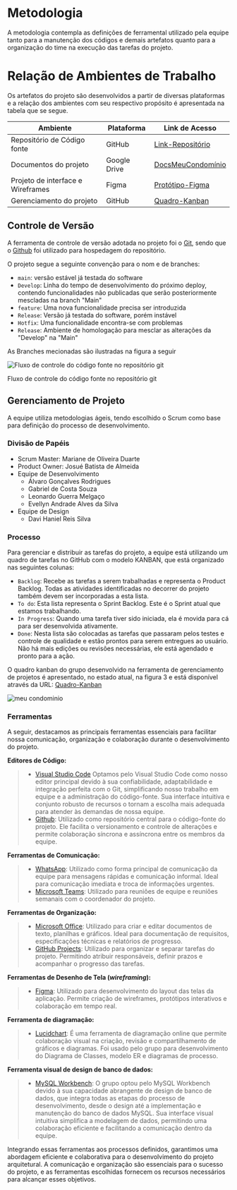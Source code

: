 # Metodologia

A metodologia contempla as definições de ferramental utilizado pela equipe tanto para a manutenção dos códigos e demais artefatos quanto para a organização do time na execução das tarefas do projeto.

# Relação de Ambientes de Trabalho

Os artefatos do projeto são desenvolvidos a partir de diversas plataformas e a relação dos ambientes com seu respectivo propósito é apresentada na tabela que se segue.

| Ambiente                          | Plataforma   | Link de Acesso                                                                                                                                                                                                          |
| --------------------------------- | ------------ | ----------------------------------------------------------------------------------------------------------------------------------------------------------------------------------------------------------------------- |
| Repositório de Código fonte       | GitHub       | [Link-Repositório](https://github.com/ICEI-PUC-Minas-PMV-ADS/pmv-ads-2024-1-e3-proj-mov-t1-meucondominio)                                                                                                                                                                                                    |
| Documentos do projeto             | Google Drive | [DocsMeuCondomínio](https://docs.google.com/document/d/1dpWH7d2QIZyCtB89hAwlDlvLdq1clH3Y/edit)                                                                                                                   |
| Projeto de interface e Wireframes | Figma        | [Protótipo-Figma](https://www.figma.com/proto/bIBuBaH5RDg0poKqXl92Ox/meuCondominio?type=design&node-id=3-248&t=DGf1cAu7oKrCU7HB-0&scaling=scale-down&page-id=0%3A1) |
| Gerenciamento do projeto          | GitHub       | [Quadro-Kanban](https://github.com/orgs/ICEI-PUC-Minas-PMV-ADS/projects/814)                                                                                                                                            |

## Controle de Versão

A ferramenta de controle de versão adotada no projeto foi o
[Git](https://git-scm.com/), sendo que o [Github](https://github.com)
foi utilizado para hospedagem do repositório.

O projeto segue a seguinte convenção para o nom e de branches:

- `main`: versão estável já testada do software
- `Develop`: Linha do tempo de desenvolvimento do próximo deploy, contendo funcionalidades não publicadas que serão posteriormente mescladas na branch "Main"
- `feature`: Uma nova funcionalidade precisa ser introduzida
- `Release`: Versão já testada do software, porém instável
- `Hotfix`: Uma funcionalidade encontra-se com problemas
- `Release`: Ambiente de homologação para mesclar as alterações da "Develop" na "Main"

As Branches mecionadas são ilustradas na figura a seguir

![Fluxo de controle do código fonte no repositório git](https://github.com/ICEI-PUC-Minas-PMV-ADS/pmv-ads-2024-1-e3-proj-mov-t1-meucondominio/blob/main/docs/img/branches.png)

Fluxo de controle do código fonte no repositório git

## Gerenciamento de Projeto

A equipe utiliza metodologias ágeis, tendo escolhido o Scrum como base para definição do processo de desenvolvimento.

### Divisão de Papéis

- Scrum Master: Mariane de Oliveira Duarte
- Product Owner: Josué Batista de Almeida
- Equipe de Desenvolvimento
  - Álvaro Gonçalves Rodrigues
  - Gabriel de Costa Souza
  - Leonardo Guerra Melgaço
  - Evellyn Andrade Alves da Silva
- Equipe de Design
  - Davi Haniel Reis Silva

### Processo

Para gerenciar e distribuir as tarefas do projeto, a equipe está utilizando um quadro de tarefas no GitHub com o modelo KANBAN, que está organizado nas seguintes colunas:

- `Backlog`: Recebe as tarefas a serem trabalhadas e representa o Product Backlog. Todas as atividades identificadas no decorrer do projeto também devem ser incorporadas a esta lista.
- `To do`: Esta lista representa o Sprint Backlog. Este é o Sprint atual que estamos trabalhando.
- `In Progress`: Quando uma tarefa tiver sido iniciada, ela é movida para cá para ser desenvolvida ativamente.
- `Done`: Nesta lista são colocadas as tarefas que passaram pelos testes e controle de qualidade e estão prontos para serem entregues ao usuário. Não há mais edições ou revisões necessárias, ele está agendado e pronto para a ação.


O quadro kanban do grupo desenvolvido na ferramenta de gerenciamento de projetos é apresentado, no estado atual, na figura 3 e está disponível através da URL: [Quadro-Kanban](https://github.com/orgs/ICEI-PUC-Minas-PMV-ADS/projects/814/views/1)

![meu condominio](https://github.com/ICEI-PUC-Minas-PMV-ADS/pmv-ads-2024-1-e3-proj-mov-t1-meucondominio/assets/130505215/8db36b05-4580-487c-8dcc-ebf7cedd3952)

### Ferramentas

A seguir, destacamos as principais ferramentas essenciais para facilitar nossa comunicação, organização e colaboração durante o desenvolvimento do projeto.

**Editores de Código:**

> - [Visual Studio Code](https://code.visualstudio.com/) Optamos pelo Visual Studio Code como nosso editor principal devido à sua confiabilidade, adaptabilidade e integração perfeita com o Git, simplificando nosso trabalho em equipe e a administração do código-fonte. Sua interface intuitiva e conjunto robusto de recursos o tornam a escolha mais adequada para atender às demandas de nossa equipe.
> - [Github](https://github.com/): Utilizado como repositório central para o código-fonte do projeto. Ele facilita o versionamento e controle de alterações e permite colaboração síncrona e assíncrona entre os membros da equipe.

**Ferramentas de Comunicação:**

>- [WhatsApp]( https://web.whatsapp.com/): Utilizado como forma principal de comunicação da equipe para mensagens rápidas e comunicação informal. Ideal para comunicação imediata e troca de informações urgentes. 
> - [Microsoft Teams](https://www.microsoft.com/pt-br/microsoft-teams/group-chat-software): Utilizado para reuniões de equipe e reuniões semanais com o coordenador do projeto. 

**Ferramentas de Organização:**

> - [Microsoft Office](https://www.office.com/):  Utilizado para criar e editar documentos de texto, planilhas e gráficos. Ideal para documentação de requisitos, especificações técnicas e relatórios de progresso.
> - [GitHub Projects](https://docs.github.com/pt/issues/planning-and-tracking-with-projects/learning-about-projects/about-projects): Utilizado para organizar e separar tarefas do projeto. Permitindo atribuir responsáveis, definir prazos e acompanhar o progresso das tarefas.

**Ferramentas de Desenho de Tela (_wireframing_):**

> - [Figma]( https://www.figma.com/): Utilizado para desenvolvimento do layout das telas da aplicação. Permite criação de wireframes, protótipos interativos e colaboração em tempo real.


**Ferramenta de diagramação:**
> - [Lucidchart]( https://lucid.co/pt):  É uma ferramenta de diagramação online que permite colaboração visual na criação, revisão e compartilhamento de gráficos e diagramas. Foi usado pelo grupo para desenvolvimento do Diagrama de Classes, modelo ER e diagramas de processo.

**Ferramenta visual de design de banco de dados:**
> -  [MySQL Workbench]( https://www.mysql.com/products/workbench/): O grupo optou pelo MySQL Workbench devido à sua capacidade abrangente de design de banco de dados, que integra todas as etapas do processo de desenvolvimento, desde o design até a implementação e manutenção do banco de dados MySQL. Sua interface visual intuitiva simplifica a modelagem de dados, permitindo uma colaboração eficiente e facilitando a comunicação dentro da equipe.

Integrando essas ferramentas aos processos definidos, garantimos uma abordagem eficiente e colaborativa para o desenvolvimento do projeto arquitetural. A comunicação e organização são essenciais para o sucesso do projeto, e as ferramentas escolhidas fornecem os recursos necessários para alcançar esses objetivos.
